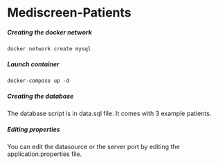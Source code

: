 # Mediscreen-Patients

##### Creating the docker network

```
docker network create mysql
```

##### Launch container

```
docker-compose up -d
```



##### Creating the database

The database script is in data.sql file.
It comes with 3 example patients.

##### Editing properties

You can edit the datasource or the server port by editing the application.properties file. 